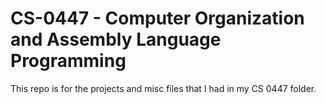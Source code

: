 # CS-0447 - Computer Organization and Assembly Language Programming

This repo is for the projects and misc files that I had in my CS 0447 folder.
